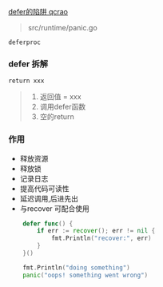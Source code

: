 [defer的陷阱 qcrao](https://qcrao.com/post/how-to-keep-off-trap-of-defer/)

> src/runtime/panic.go

`deferproc`

### defer 拆解
`return xxx`

> 1. 返回值 = xxx
> 2. 调用defer函数
> 3. 空的return

### 作用
- 释放资源
- 释放锁
- 记录日志
- 提高代码可读性
- 延迟调用,后进先出
- 与recover 可配合使用

```go
    defer func() {
		if err := recover(); err != nil {
			fmt.Println("recover:", err)
		}
	}()

	fmt.Println("doing something")
	panic("oops! something went wrong")
```
